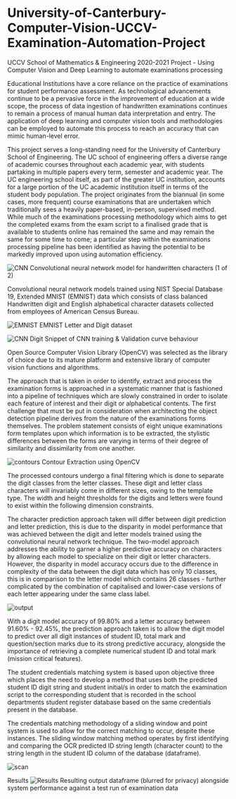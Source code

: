 # University-of-Canterbury-Computer-Vision-UCCV-Examination-Automation-Project
UCCV School of Mathematics &amp; Engineering 2020-2021 Project - Using Computer Vision and Deep Learning to automate examinations processing

Educational Institutions have a core reliance on the practice of
examinations for student performance assessment. As
technological advancements continue to be a pervasive force in
the improvement of education at a wide scope, the process of
data ingestion of handwritten examinations continues to remain
a process of manual human data interpretation and entry.
The application of deep learning and computer vision tools and
methodologies can be employed to automate this process to
reach an accuracy that can mimic human-level error. 

This project serves a long-standing need for the University of Canterbury School of Engineering. The
UC school of engineering offers a diverse range of academic courses throughout each academic year,
with students partaking in multiple papers every term, semester and academic year. The UC engineering
school itself, as part of the greater UC institution, accounts for a large portion of the UC academic
institution itself in terms of the student body population. The project originates from the biannual (in
some cases, more frequent) course examinations that are undertaken which traditionally sees a heavily
paper-based, in-person, supervised method. While much of the examinations processing methodology
which aims to get the completed exams from the exam script to a finalised grade that is available to
students online has remained the same and may remain the same for some time to come; a particular
step within the examinations processing pipeline has been identified as having the potential to be
markedly improved upon using automation efficiency.

![CNN](https://user-images.githubusercontent.com/45345672/110233533-71b70900-7f89-11eb-8eed-c1f687452675.PNG)
Convolutional neural network model for handwritten characters (1 of 2)

Convolutional neural network models trained using NIST Special Database 19, Extended MNIST (EMNIST) data which 
consists of class balanced Handwritten digit and English alphabetical character datasets collected from 
employees of American Census Bureau.

![EMNIST](https://user-images.githubusercontent.com/45345672/110233591-be024900-7f89-11eb-9ecb-9743001ba30d.PNG)
EMNIST Letter and Digit dataset

![CNN Digit](https://user-images.githubusercontent.com/45345672/110233831-9b712f80-7f8b-11eb-9c2d-a6fa189421e9.png)
Snippet of CNN training & Validation curve behaviour

Open Source Computer Vision Library (OpenCV) was selected as the library of choice due to its mature 
platform and extensive library of computer vision functions and algorithms.

The approach that is taken in order to identify, extract and process the examination forms is approached 
in a systematic manner that is fashioned into a pipeline of techniques which are slowly constrained in 
order to isolate each feature of interest and their digit or alphabetical contents. The first challenge that 
must be put in consideration when architecting the object detection pipeline derives from the nature of 
the examinations forms themselves. The problem statement consists of eight unique examinations form 
templates upon which information is to be extracted, the stylistic differences between the forms are 
varying in terms of their degree of similarity and dissimilarity from one another. 

![contours](https://user-images.githubusercontent.com/45345672/110233659-2d783880-7f8a-11eb-9bad-5b892dfbe4b1.gif)
Contour Extraction using OpenCV

The processed contours undergo a final filtering which is done to separate the digit classes from the 
letter classes. These digit and letter class characters will invariably come in different sizes, owing to the 
template type. The width and height thresholds for the digits and letters were found to exist within the 
following dimension constraints.

The character prediction approach taken will differ between digit prediction and letter prediction, this 
is due to the disparity in model performance that was achieved between the digit and letter models 
trained using the convolutional neural network technique. The two-model approach addresses the ability 
to garner a higher predictive accuracy on characters by allowing each model to specialize on their digit 
or letter characters. However, the disparity in model accuracy occurs due to the difference in complexity 
of the data between the digit data which has only 10 classes, this is in comparison to the letter model 
which contains 26 classes - further complicated by the combination of capitalised and lower-case 
versions of each letter appearing under the same class label. 

![output](https://user-images.githubusercontent.com/45345672/110233760-1a199d00-7f8b-11eb-833e-630536915b10.PNG)

With a digit model accuracy of 99.80% and a letter accuracy between 91.60% - 92.45%, the prediction 
approach taken is to allow the digit model to predict over all digit instances of student ID, total mark 
and question/section marks due to its strong predictive accuracy, alongside the importance of retrieving 
a complete numerical student ID and total mark (mission critical features). 

The student credentials matching system is based upon objective three which places the need to develop 
a method that uses both the predicted student ID digit string and student initial/s in order to match the 
examination script to the corresponding student that is recorded in the school departments student 
register database based on the same credentials present in the database. 

The credentials matching methodology of a sliding window and point system is used to allow for the correct matching 
to occur, despite these instances. The sliding window matching method operates by first identifying and 
comparing the OCR predicted ID string length (character count) to the string length in the student ID 
column of the database (dataframe).

![scan](https://user-images.githubusercontent.com/45345672/110233780-47664b00-7f8b-11eb-8b51-c8c6d2e7e258.PNG)

Results
![Results](https://user-images.githubusercontent.com/45345672/110233800-6664dd00-7f8b-11eb-8399-28bf8b0fa535.PNG)
Resulting output dataframe (blurred for privacy) alongside system performance against a test run of examination data



